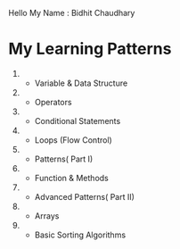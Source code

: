 Hello My Name : Bidhit Chaudhary

# My Learning Patterns

1.  -   Variable & Data Structure
2.  -   Operators
3.  -   Conditional Statements
4.  -   Loops (Flow Control)
5.  -   Patterns( Part I)
6.  -   Function & Methods
7.  -   Advanced Patterns( Part II)
8.  -   Arrays
9.  -   Basic Sorting Algorithms
